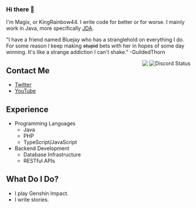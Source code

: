 ### Hi there 👋
I'm Magix, or KingRainbow44. I write code for better or for worse.
I mainly work in Java, more specifically [JDA](https://github.com/DV8FromTheWorld/JDA).

"I have a friend named Bluejay who has a stranglehold on everything I do. For some reason I keep making ~~stupid~~ bets with her in hopes of some day winning. It's like a strange addiction I can't shake." -GuildedThorn

<img align="right" src="https://lanyard.cnrad.dev/api/252090676068614145" alt="Discord Status">

<img align="right" src="https://github-readme-stats.vercel.app/api?username=KingRainbow44&theme=darcula&show_icons=true&count_private=true">

## Contact Me
- [Twitter](https://twitter.com/KingRainbow44)
- [YouTube](https://www.youtube.com/channel/UC9k7NjyMW9VCsQFPzZoyMaQ)

## Experience
- Programming Languages
  - Java
  - PHP
  - TypeScript/JavaScript
- Backend Development
  - Database Infrastructure
  - RESTful APIs

## What Do I Do?
- I play Genshin Impact.
- I write stories.
